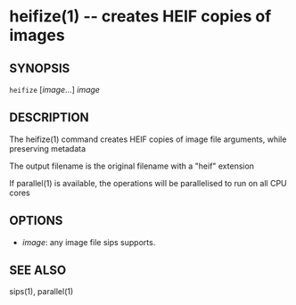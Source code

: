 heifize(1) -- creates HEIF copies of images
===========================================

## SYNOPSIS

`heifize` [<var>image</var>...] <var>image</var>

## DESCRIPTION

The heifize(1) command creates HEIF copies of image file arguments, while preserving metadata

The output filename is the original filename with a "heif" extension

If parallel(1) is available, the operations will be parallelised to run on all CPU cores

## OPTIONS

* <var>image</var>:
  any image file sips supports.

## SEE ALSO

sips(1), parallel(1)


[SYNOPSIS]: #SYNOPSIS "SYNOPSIS"
[DESCRIPTION]: #DESCRIPTION "DESCRIPTION"
[OPTIONS]: #OPTIONS "OPTIONS"
[SEE ALSO]: #SEE-ALSO "SEE ALSO"


[globalify(1)]: globalify.1.html
[heifize(1)]: heifize.1.html
[lstcp(1)]: lstcp.1.html
[np(1)]: np.1.html
[pbcopyfile(1)]: pbcopyfile.1.html
[textual-thumbnails-off(1)]: textual-thumbnails-off.1.html
[textual-thumbnails-on(1)]: textual-thumbnails-on.1.html
[tweetbot-thumbnails-off(1)]: tweetbot-thumbnails-off.1.html
[tweetbot-thumbnails-on(1)]: tweetbot-thumbnails-on.1.html
